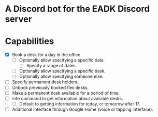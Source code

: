 # A Discord bot for the EADK Discord server

# Capabilities
 - [x] Book a desk for a day in the office.
    - [ ] Optionally allow specifying a specific date.
      - [ ] Specify a range of dates.
    - [ ] Optionally allow specifying a specific desk.
    - [ ] Optionally allow specifying someone else.
 - [ ] Specify permanent desk holders.
 - [ ] Unbook previously booked flex desks.
 - [ ] Make a permanent desk available for a period of time.
 - [ ] Info command to get information about available desks.
    - [ ] Default to getting information for today, or tomorrow after 17.
 - [ ] Additional interface through Google Home (voice or tapping interface).
